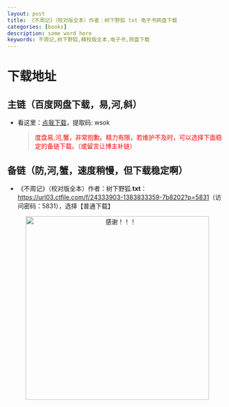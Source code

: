 ```yaml
---
layout: post
title: 《不周记》（校对版全本）作者：树下野狐 txt 电子书网盘下载
categories: [books]
description: some word here
keywords: 不周记,树下野狐,精校版全本,电子书,网盘下载
---
```


# 下载地址

## 主链（百度网盘下载，易,河,斜）

- 看这里：[点我下载](https://pan.baidu.com/s/1iMXUbSbtZQZjDcqDmnWUyw?pwd=wsok)，提取码: wsok

  > <p style="color:red" >度盘易,河,蟹，非常抱歉。精力有限，若维护不及时，可以选择下面稳定的备链下载。（或留言让博主补链）</p>

## 备链（防,河,蟹，速度稍慢，但下载稳定啊）

- 《不周记》（校对版全本）作者：树下野狐.**txt**：<https://url03.ctfile.com/f/24333903-1383833359-7b8202?p=5831>（访问密码：5831），选择【普通下载】

<div align="center"><img src="https://pic.imgdb.cn/item/6707df6bd29ded1a8ce37031.gif" alt="感谢！！！" width="420px" height="auto"/></div>
